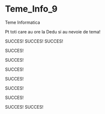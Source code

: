 # Teme_Info_9
Teme Informatica

Pt toti care au ore la Dedu si au nevoie de tema!

SUCCES!
SUCCES!
SUCCES!

SUCCES!

SUCCES!

SUCCES!

SUCCES!

SUCCES!

SUCCES!


SUCCES!
SUCCES!
